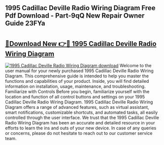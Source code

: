 ## 1995 Cadillac Deville Radio Wiring Diagram Free Pdf Download - Part-9qQ New Repair Owner Guide 23FYa

# <h2><a href="http://dficv4.blite.top/?on=1995+Cadillac+Deville+Radio+Wiring+Diagram">🔗Download New 👉🔴 1995 Cadillac Deville Radio Wiring Diagram</a></h2>

[![1995 Cadillac Deville Radio Wiring Diagram download](https://i.imgur.com/lujVjoI.png)](http://dficv4.blite.top/?on=1995+Cadillac+Deville+Radio+Wiring+Diagram)
Welcome to the user manual for your newly purchased 1995 Cadillac Deville Radio Wiring Diagram. This comprehensive guide is intended to help you master the functions and capabilities of your product. Inside, you will find detailed information on installation, usage, maintenance, and troubleshooting. Familiarize with Controls Before you begin, familiarize yourself with the location and function of all control buttons and settings on your 1995 Cadillac Deville Radio Wiring Diagram. 1995 Cadillac Deville Radio Wiring Diagram offers a range of advanced features, such as virtual assistant, smart notifications, customizable shortcuts, and automated tasks, all easily controlled through the user interface. We trust that the 1995 Cadillac Deville Radio Wiring Diagram has been an accurate and detailed resource in your efforts to learn the ins and outs of your new device. In case of any queries or concerns, please do not hesitate to reach out to our customer service team.
